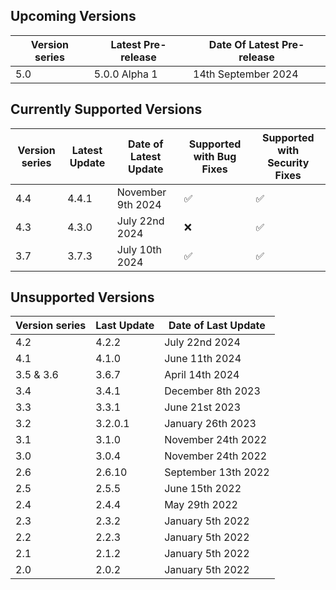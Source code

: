 ## Upcoming Versions

| Version series | Latest Pre-release | Date Of Latest Pre-release |
|-|-|-|
| 5.0 | 5.0.0 Alpha 1 | 14th September 2024 |

## Currently Supported Versions

| Version series | Latest Update | Date of Latest Update | Supported with Bug Fixes | Supported with Security Fixes |
|-|-|-|-|-|
| 4.4 | 4.4.1 | November 9th 2024 | :white_check_mark: | :white_check_mark: | 
| 4.3 | 4.3.0 | July 22nd 2024 | :x: |  :white_check_mark: | 
| 3.7 | 3.7.3 | July 10th 2024 |:white_check_mark: | :white_check_mark: | 

## Unsupported Versions

| Version series | Last Update | Date of Last Update |
|-|-|-|
| 4.2 | 4.2.2 | July 22nd 2024 |
| 4.1 | 4.1.0 | June 11th 2024 |
| 3.5 & 3.6 | 3.6.7 | April 14th 2024 |
| 3.4 | 3.4.1 | December 8th 2023 |
| 3.3 | 3.3.1 | June 21st 2023 |
| 3.2 | 3.2.0.1 | January 26th 2023 |
| 3.1 | 3.1.0 | November 24th 2022 |
| 3.0 | 3.0.4 | November 24th 2022 |
| 2.6 | 2.6.10 | September 13th 2022 |
| 2.5 | 2.5.5 | June 15th 2022 |
| 2.4 | 2.4.4 | May 29th 2022 | 
| 2.3 | 2.3.2 | January 5th 2022 |
| 2.2 | 2.2.3 | January 5th 2022 | 
| 2.1 | 2.1.2 | January 5th 2022 |
| 2.0 | 2.0.2 | January 5th 2022 |
